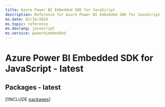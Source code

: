 ```yaml
---
title: Azure Power BI Embedded SDK for JavaScript
description: Reference for Azure Power BI Embedded SDK for JavaScript
ms.date: 02/16/2024
ms.topic: reference
ms.devlang: javascript
ms.service: powerbiembedded
---
```

# Azure Power BI Embedded SDK for JavaScript - latest
## Packages - latest
[!INCLUDE [packages](power-bi-embedded-index.md)]